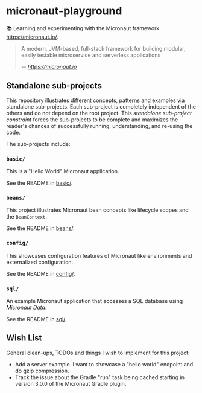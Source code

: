 # micronaut-playground

📚 Learning and experimenting with the Micronaut framework <https://micronaut.io/>.

> A modern, JVM-based, full-stack framework for building modular, easily testable microservice and serverless
> applications
>
> -- <cite>https://micronaut.io</cite>

## Standalone sub-projects

This repository illustrates different concepts, patterns and examples via standalone sub-projects. Each sub-project is
completely independent of the others and do not depend on the root project. This _standalone sub-project constraint_
forces the sub-projects to be complete and maximizes the reader's chances of successfully running, understanding, and
re-using the code.

The sub-projects include:

### `basic/`

This is a "Hello World" Micronaut application.

See the README in [basic/](basic/).

### `beans/`

This project illustrates Micronaut bean concepts like lifecycle scopes and the `BeanContext`.

See the README in [beans/](beans/).

### `config/`

This showcases configuration features of Micronaut like environments and externalized configuration.

See the README in [config/](config/). 

### `sql/`

An example Micronaut application that accesses a SQL database using *Micronaut Data*.

See the README in [sql/](sql/). 

## Wish List

General clean-ups, TODOs and things I wish to implement for this project:

* Add a server example. I want to showcase a "hello world" endpoint and do gzip compression.
* Track the issue about the Gradle "run" task being cached starting in version 3.0.0 of the Micronaut Gradle plugin.
